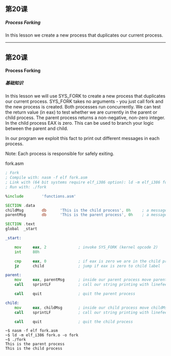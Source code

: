 ## 第20课

##### Process Forking

In this lesson we create a new process that duplicates our current process.

---

## 第20课

#### Process Forking


##### 基础知识

In this lesson we will use SYS_FORK to create a new process that duplicates our current process.  SYS_FORK takes no arguments - you just call fork and the new process is created.  Both processes run concurrently. We can test the return value (in eax) to test whether we are currently in the parent or child process.  The parent process returns a non-negative, non-zero integer.  In the child process EAX is zero.  This can be used to branch your logic between the parent and child.

In our program we exploit this fact to print out different messages in each process.

Note:
Each process is responsible for safely exiting.


fork.asm
```asm
; Fork
; Compile with: nasm -f elf fork.asm
; Link with (64 bit systems require elf_i386 option): ld -m elf_i386 fork.o -o fork
; Run with: ./fork

%include        'functions.asm'

SECTION .data
childMsg        db      'This is the child process', 0h     ; a message string
parentMsg       db      'This is the parent process', 0h    ; a message string

SECTION .text
global  _start

_start:

    mov     eax, 2              ; invoke SYS_FORK (kernel opcode 2)
    int     80h

    cmp     eax, 0              ; if eax is zero we are in the child process
    jz      child               ; jump if eax is zero to child label

parent:
    mov     eax, parentMsg      ; inside our parent process move parentMsg into eax
    call    sprintLF            ; call our string printing with linefeed function

    call    quit                ; quit the parent process

child:
    mov     eax, childMsg       ; inside our child process move childMsg into eax
    call    sprintLF            ; call our string printing with linefeed function

    call    quit                ; quit the child process
```


```
~$ nasm -f elf fork.asm
~$ ld -m elf_i386 fork.o -o fork
~$ ./fork
This is the parent process
This is the child process
```
